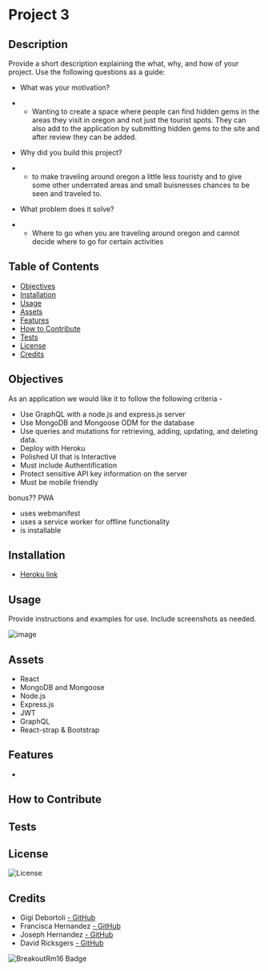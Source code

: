 # Project 3 

## Description

Provide a short description explaining the what, why, and how of your project. Use the following questions as a guide:

- What was your motivation? 
* * Wanting to create a space where people can find hidden gems in the areas they visit in oregon and not just the tourist spots. They can also add to the application by submitting hidden gems to the site and after review they can be added. 
- Why did you build this project? 
* *  to make traveling around oregon a little less touristy and to give some other underrated areas and small buisnesses chances to be seen and traveled to. 
- What problem does it solve?
* * Where to go when you are traveling around oregon and cannot decide where to go for certain activities


## Table of Contents

- [Objectives](#objectives)
- [Installation](#installation)
- [Usage](#usage)
- [Assets](#assets)
- [Features](#features)
- [How to Contribute](#how-to-contribute)
- [Tests](#tests)
- [License](#license)
- [Credits](#credits)

## Objectives 

As an application we would like it to follow the following criteria - 

* Use GraphQL with a node.js and express.js server
* Use MongoDB and Mongoose ODM for the database 
* Use queries and mutations for retrieving, adding, updating, and deleting data.
* Deploy with Heroku
* Polished UI that is Interactive 
* Must include Authentification 
* Protect sensitive API key information on the server
* Must be mobile friendly 

bonus?? PWA
* uses webmanifest 
* uses a service worker for offline functionality
* is installable 

## Installation

- [Heroku link]()

## Usage

Provide instructions and examples for use. Include screenshots as needed.

![image](assets/images/..)

## Assets

* React 
* MongoDB and Mongoose 
* Node.js 
* Express.js
* JWT
* GraphQL
* React-strap & Bootstrap


## Features

* 


## How to Contribute



## Tests



## License


![License](https://img.shields.io/badge/ISC-License-blue)


## Credits

* Gigi Debortoli [- GitHub](https://github.com/Gdebortoli)
* Francisca Hernandez [- GitHub](https://github.com/francisca-hernandez)
* Joseph Hernandez [- GitHub](https://github.com/jrhscoding)
* David Ricksgers [- GitHub](https://github.com/DavidRicksgers)

![BreakoutRm16 Badge](https://img.shields.io/badge/Brought%20to%20you%20by%3A%20-BreakoutRm16inc-FF69B4)

